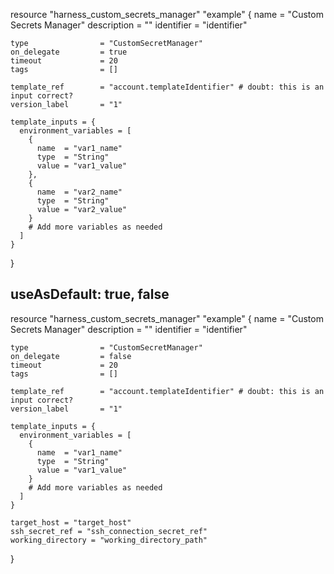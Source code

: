 resource "harness_custom_secrets_manager" "example" {
	name                = "Custom Secrets Manager"
	description         = ""
	identifier          = "identifier"
  
	type                = "CustomSecretManager"
	on_delegate         = true
	timeout             = 20
	tags                = []
  
	template_ref        = "account.templateIdentifier" # doubt: this is an input correct?
	version_label       = "1"
  
	template_inputs = {
	  environment_variables = [
		{
		  name  = "var1_name" 
		  type  = "String"     
		  value = "var1_value" 
		},
		{
		  name  = "var2_name"  
		  type  = "String"  
		  value = "var2_value" 
		}
		# Add more variables as needed
	  ]
	}
  
  }
  
  ## useAsDefault: true, false
  
  resource "harness_custom_secrets_manager" "example" {
	name                = "Custom Secrets Manager"
	description         = ""
	identifier          = "identifier"
  
	type                = "CustomSecretManager"
	on_delegate         = false
	timeout             = 20
	tags                = []
  
	template_ref        = "account.templateIdentifier" # doubt: this is an input correct?
	version_label       = "1"
  
	template_inputs = {
	  environment_variables = [
		{
		  name  = "var1_name" 
		  type  = "String"     
		  value = "var1_value" 
		}
		# Add more variables as needed
	  ]
	}
	
	target_host = "target_host"
	ssh_secret_ref = "ssh_connection_secret_ref"
	working_directory = "working_directory_path"
  
  }